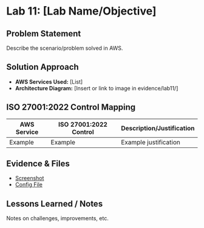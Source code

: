# Lab 11: [Lab Name/Objective]

## Problem Statement
Describe the scenario/problem solved in AWS.

## Solution Approach
- **AWS Services Used:** [List]
- **Architecture Diagram:** [Insert or link to image in evidence/lab11/]

## ISO 27001:2022 Control Mapping
| AWS Service     | ISO 27001:2022 Control | Description/Justification   |
|-----------------|------------------------|-----------------------------|
| Example         | Example                | Example justification       |

## Evidence & Files
- [Screenshot](../evidence/lab11/screenshot1.png)
- [Config File](../files/lab11/config.yaml)

## Lessons Learned / Notes
Notes on challenges, improvements, etc.
